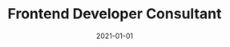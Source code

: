 ---
title: "Frontend Developer Consultant"
company: "Rigsrevisionen"
date: 2021-01-01
text: ''
highlights: [
  'Researched legacy Silverlight application and wrote functional specs.',
  'Developed a Vue.js timetracking application to replace legacy application.',
  'Built API that integrated with databases across the organization.',
  'Wrote documentation for the application and the API.'
]
skills: ['Vue.js', 'Vuex', 'C#', 'ZURB Foundation', 'SQL Server']
---